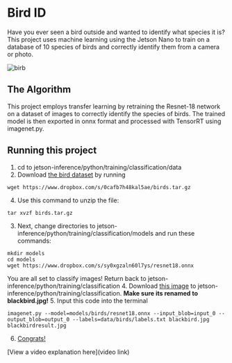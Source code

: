 # Bird ID

Have you ever seen a bird outside and wanted to identify what species it is? This project uses machine learning using the Jetson Nano to train on a database of 10 species of birds and correctly identify them from a camera or photo. 

![birb](https://imgur.com/BQudbqA)

## The Algorithm

This project employs transfer learning by retraining the Resnet-18 network on a dataset of images to correctly identify the species of birds. The trained model is then exported in onnx format and processed with TensorRT using imagenet.py. 

## Running this project

1. cd to jetson-inference/python/training/classification/data
2. Download [the bird dataset](https://www.dropbox.com/s/0cafb7h48kal5ae/birds.tar.gz?dl=0) by running
```
wget https://www.dropbox.com/s/0cafb7h48kal5ae/birds.tar.gz
```
4. Use this command to unzip the file: 
```
tar xvzf birds.tar.gz
```
3. Next, change directories to jetson-inference/python/training/classification/models and run these commands:
```
mkdir models
cd models
wget https://www.dropbox.com/s/sy0xgzaln60l7ys/resnet18.onnx
```
You are all set to classify images! Return back to jetson-inference/python/training/classification
4. Download [this image](https://imgur.com/fnHoCtz) to jetson-inference/python/training/classification. **Make sure its renamed to blackbird.jpg!**
5. Input this code into the terminal
```
imagenet.py --model=models/birds/resnet18.onnx --input_blob=input_0 --output_blob=output_0 --labels=data/birds/labels.txt blackbird.jpg blackbirdresult.jpg
```
6. [Congrats!](https://imgur.com/mFMUxan)

[View a video explanation here](video link)

